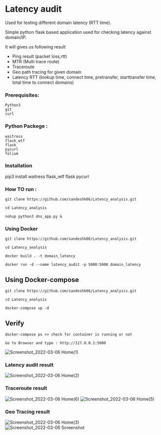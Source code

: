 # Latency audit

Used for testing different domain latency (RTT time).

Simple python flask based application used for checking latency against domain/IP.

It will gives us following result

- Ping result (packet loss,rtt)
- MTR (Multi trace route)
- Traceroute 
- Geo path tracing for given domain
- Latency RTT (lookup time, connect time, pretransfer, starttransfer time, total time to connect domains)

### Prerequisites:


    Python3
    git
    curl
    
### Python Packege :

    waitress
    flask_wtf
    flask
    pycurl
    folium
    
### Installation

pip3 install waitress flask_wtf flask pycurl

### How TO run :

    git clone https://github.com/sandeshk06/Latency_analysis.git

    cd Latency_analysis

    nohup python3 dns_app.py &

### Using Docker

    git clone https://github.com/sandeshk06/Latency_analysis.git

    cd Latency_analysis

    docker build . -t domain_latency

    docker run -d --name latency_audit -p 5000:5000 domain_latency

## Using Docker-compose

    git clone https://github.com/sandeshk06/Latency_analysis.git

    cd Latency_analysis

    docker-compose up -d

## Verify


    docker-compose ps >> check for container is running or not

    Go to Browser and type : http://127.0.0.1:5000
    

![Screenshot_2022-03-06 Home(1)](https://user-images.githubusercontent.com/16614184/156911465-02040ed7-c586-47d8-b81a-fcbfeeb2a4f3.png)


### Latency audit result

![Screenshot_2022-03-06 Home(2)](https://user-images.githubusercontent.com/16614184/156911489-0aaa104c-4d59-4056-b2fd-2b44ecbba3f1.png)

### Traceroute result
![Screenshot_2022-03-06 Home(6)](https://user-images.githubusercontent.com/16614184/156911705-06ea4378-8276-4e2e-b21e-072fd3d46b3d.png)
![Screenshot_2022-03-06 Home(5)](https://user-images.githubusercontent.com/16614184/156911575-bf31c141-e5b5-4822-afd8-3da77bc2bf06.png)

### Geo Tracing result
![Screenshot_2022-03-06 Home(3)](https://user-images.githubusercontent.com/16614184/156911593-72cbbc10-6e0b-4ebd-9dad-dff629ce7456.png)
![Screenshot_2022-03-06 Screenshot](https://user-images.githubusercontent.com/16614184/156911613-5f797312-3890-4c17-b3fc-124cc61ae409.png)













